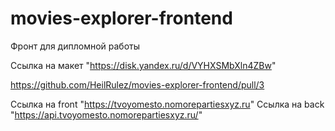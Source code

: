 # movies-explorer-frontend
Фронт для дипломной работы

Ссылка на макет "https://disk.yandex.ru/d/VYHXSMbXln4ZBw"

https://github.com/HeilRulez/movies-explorer-frontend/pull/3


Ссылка на front "https://tvoyomesto.nomorepartiesxyz.ru"
Ссылка на back "https://api.tvoyomesto.nomorepartiesxyz.ru/"
